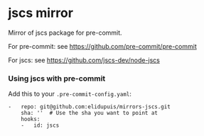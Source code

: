 jscs mirror
================

Mirror of jscs package for pre-commit.

For pre-commit: see https://github.com/pre-commit/pre-commit

For jscs: see https://github.com/jscs-dev/node-jscs


### Using jscs with pre-commit

Add this to your `.pre-commit-config.yaml`:

    -   repo: git@github.com:elidupuis/mirrors-jscs.git
        sha: ''  # Use the sha you want to point at
        hooks:
        -   id: jscs
